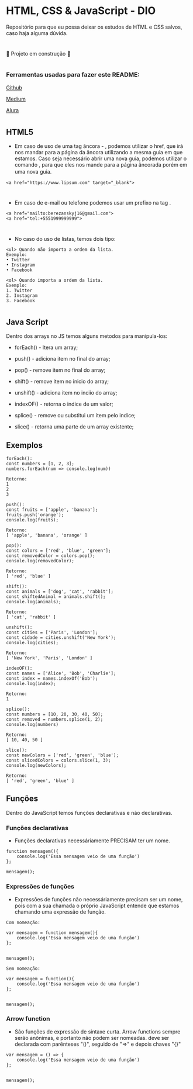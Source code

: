 
# HTML, CSS & JavaScript - DIO

Repositório para que eu possa deixar os estudos de HTML e CSS salvos, caso haja alguma dúvida.
#
:construction: Projeto em construção :construction:

# 
### Ferramentas usadas para fazer este README:
[Github](https://docs.github.com/pt/get-started/writing-on-github/getting-started-with-writing-and-formatting-on-github/basic-writing-and-formatting-syntax)

[Medium](https://raullesteves.medium.com/github-como-fazer-um-readme-md-bonitão-c85c8f154f8)

[Alura](https://www.alura.com.br/artigos/escrever-bom-readme)

# 
## HTML5

 - Em caso de uso de uma tag âncora - <a>, podemos utilizar o href, que irá nos mandar para a página da âncora utilizando a mesma guia em que estamos. Caso seja necessário abrir uma nova guia, podemos utilizar o comando <target>, para que eles nos mande para a página âncorada porém em uma nova guia.ㅤ

 ```
 <a href="https://www.lipsum.com" target="_blank">
 ```

 # 


- Em caso de e-mail ou telefone podemos usar um prefixo na tag <a>.

```
<a href="mailto:berezanskyj16@gmail.com">
<a href="tel:+5551999999999">
```
# 

- No caso do uso de listas, temos dois tipo: 
```
<ul> Quando não importa a ordem da lista.
Exemplo:
• Twitter
• Instagram
• Facebook
```
```
<ol> Quando importa a ordem da lista.
Exemplo:
1. Twitter
2. Instagram
3. Facebook
```
# 

## Java Script
Dentro dos arrays no JS temos alguns metodos para manipula-los:


- forEach() - Itera um array;

- push() - adiciona item no final do array;

- pop() - remove item no final do array;

- shift() - remove item no inicio do array;

- unshift() - adiciona item no inciio do array;

- indexOF() - retorna o indice de um valor;

- splice() - remove ou substitui um item pelo indice;

- slice() - retorna uma parte de um array existente;

## Exemplos
```
forEach():
const numbers = [1, 2, 3]; 
numbers.forEach(num => console.log(num))

Retorno:
1
2
3
```
```
push():
const fruits = ['apple', 'banana']; 
fruits.push('orange');
console.log(fruits);

Retorno:
[ 'apple', 'banana', 'orange' ]
```
```
pop():
const colors = ['red', 'blue', 'green'];
const removedColor = colors.pop();
console.log(removedColor);

Retorno:
[ 'red', 'blue' ]
```
```
shift():
const animals = ['dog', 'cat', 'rabbit'];
const shiftedAnimal = animals.shift();
console.log(animals);

Retorno:
[ 'cat', 'rabbit' ]
```
```
unshift():
const cities = ['Paris', 'London']; 
const cidade = cities.unshift('New York');
console.log(cities);

Retorno:
[ 'New York', 'Paris', 'London' ]
```
```
indexOF():
const names = ['Alice', 'Bob', 'Charlie'];
const index = names.indexOf('Bob');
console.log(index);

Retorno:
1
```
```
splice():
const numbers = [10, 20, 30, 40, 50];
const removed = numbers.splice(1, 2);
console.log(numbers)

Retorno:
[ 10, 40, 50 ]
```
```
slice():
const newColors = ['red', 'green', 'blue'];
const slicedColors = colors.slice(1, 3);
console.log(newColors);

Retorno:
[ 'red', 'green', 'blue' ]
```

## Funções
Dentro do JavaScript temos funções declarativas e não declarativas.



### Funções declarativas
- Funções declarativas necessáriamente PRECISAM ter um nome.
```
function mensagem(){
    console.log('Essa mensagem veio de uma função')
};

mensagem();
```

### Expressões de funções
- Expressões de funções não necessáriamente precisam ser um nome, pois com a sua chamada o próprio JavaScript entende que estamos chamando uma expressão de função.

```
Com nomeação:

var mensagem = function mensagem(){
    console.log('Essa mensagem veio de uma função')
};


mensagem();
```

```
Sem nomeação:

var mensagem = function(){
    console.log('Essa mensagem veio de uma função')
};


mensagem();
```

### Arrow function
- São funções de expressão de sintaxe curta. Arrow functions sempre serão anônimas, e portanto não podem ser nomeadas. deve ser declarada com parênteses "()", seguido de "=>" e depois chaves "{}"

```
var mensagem = () => {
    console.log('Essa mensagem veio de uma função')
};


mensagem();
```
